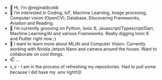 - 👋 Hi, I’m @reginaldcobb
- 👀 I’m interested in Coding, IoT, Machine Learning, Image procesing, Computer vision (OpenCV), Database, Discovering Frameworks, Aviation and Reading. 
- 🌱 I’m currently grooving on Python, Ionic 6, Javascript/Typescript/Dart, Machine Learning/AI and various Frameworks.  Really digging Ionic 6 and Flutter right now ;)
- 💞️ I want to learn more about ML/AI and Computer Vision.  Currently working with Nvidia Jetson Nano and camera around the house.  Want to collaborate on cool things.
- 📫 ...
- ಠ_ಠ - I am in the process of refreshing my repositories.  Had to pull some because I did have my .env right!😒

<!---
reginaldcobb/reginaldcobb is a ✨ special ✨ repository because its `README.md` (this file) appears on your GitHub profile.
You can click the Preview link to take a look at your changes.
--->
